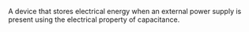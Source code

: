 A device that stores electrical energy when an external power supply is present using the electrical property of capacitance.